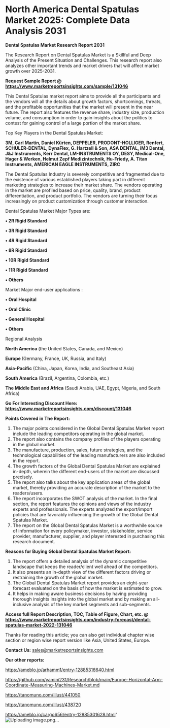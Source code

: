 # North America Dental Spatulas Market 2025: Complete Data Analysis 2031

<strong>Dental Spatulas Market Research Report 2031</strong>

The Research Report on Dental Spatulas Market is a Skillful and Deep Analysis of the Present Situation and Challenges. This research report also analyzes other important trends and market drivers that will affect market growth over 2025-2031.

<strong>Request Sample Report @ <a href=https://www.marketreportsinsights.com/sample/131046>https://www.marketreportsinsights.com/sample/131046</a></strong>

This Dental Spatulas market report aims to provide all the participants and the vendors will all the details about growth factors, shortcomings, threats, and the profitable opportunities that the market will present in the near future. The report also features the revenue share, industry size, production volume, and consumption in order to gain insights about the politics to contest for gaining control of a large portion of the market share.

Top Key Players in the Dental Spatulas Market:

<strong>3M, Carl Martin, Daniel Kürten, DEPPELER, PRODONT-HOLLIGER, Renfert, SCHULER-DENTAL, DynaFlex, G. Hartzell & Son, ASA DENTAL, iM3 Dental, J&J Instruments, Kerr Dental, LM-INSTRUMENTS OY, DESY, Medical-One, Hager & Werken, Helmut Zepf Medizintechnik, Hu-Friedy, A. Titan Instruments, AMERICAN EAGLE INSTRUMENTS, ZIRC</strong>

The Dental Spatulas Industry is severely competitive and fragmented due to the existence of various established players taking part in different marketing strategies to increase their market share. The vendors operating in the market are profiled based on price, quality, brand, product differentiation, and product portfolio. The vendors are turning their focus increasingly on product customization through customer interaction.

Dental Spatulas Market Major Types are:

<strong>• 2R Rigid Standard

• 3R Rigid Standard

• 4R Rigid Standard

• 8R Rigid Standard

• 10R Rigid Standard

• 11R Rigid Standard

• Others</strong>

Market Major end-user applications :

<strong>• Oral Hospital

• Oral Clinic

• General Hospital

• Others</strong>

Regional Analysis

</u><strong><b>North America</b></strong> (the United States, Canada, and Mexico)

<strong><b>Europe </b></strong>(Germany, France, UK, Russia, and Italy)

<strong><b>Asia-Pacific</b></strong> (China, Japan, Korea, India, and Southeast Asia)

<strong><b>South America</b></strong> (Brazil, Argentina, Colombia, etc.)

<strong><b>The Middle East and Africa</b></strong> (Saudi Arabia, UAE, Egypt, Nigeria, and South Africa)

<strong>Go For Interesting Discount Here: <a href=https://www.marketreportsinsights.com/discount/131046>https://www.marketreportsinsights.com/discount/131046</a></strong>

<strong>Points Covered in The Report:</strong>
<ol>
  <li>The major points considered in the Global Dental Spatulas Market report include the leading competitors operating in the global market.</li>
  <li>The report also contains the company profiles of the players operating in the global market.</li>
  <li>The manufacture, production, sales, future strategies, and the technological capabilities of the leading manufacturers are also included in the report.</li>
  <li>The growth factors of the Global Dental Spatulas Market are explained in-depth, wherein the different end-users of the market are discussed precisely.</li>
  <li>The report also talks about the key application areas of the global market, thereby providing an accurate description of the market to the readers/users.</li>
  <li>The report incorporates the SWOT analysis of the market. In the final section, the report features the opinions and views of the industry experts and professionals. The experts analyzed the export/import policies that are favorably influencing the growth of the Global Dental Spatulas Market.</li>
  <li>The report on the Global Dental Spatulas Market is a worthwhile source of information for every policymaker, investor, stakeholder, service provider, manufacturer, supplier, and player interested in purchasing this research document.</li>
</ol>
<strong>Reasons for Buying Global Dental Spatulas Market Report:</strong>

<ol>
  <li>The report offers a detailed analysis of the dynamic competitive landscape that keeps the reader/client well ahead of the competitors.</li>
  <li>It also presents an in-depth view of the different factors driving or restraining the growth of the global market.</li>
  <li>The Global Dental Spatulas Market report provides an eight-year forecast evaluated on the basis of how the market is estimated to grow.</li>
  <li>It helps in making aware business decisions by having providing thorough insights insights into the global market and by making an all-inclusive analysis of the key market segments and sub-segments.</li>
</ol>
<strong>Access full Report Description, TOC, Table of Figure, Chart, etc. @ <a href=https://www.marketreportsinsights.com/industry-forecast/dental-spatulas-market-2022-131046>https://www.marketreportsinsights.com/industry-forecast/dental-spatulas-market-2022-131046</a></strong>


Thanks for reading this article; you can also get individual chapter wise section or region wise report version like Asia, United States, Europe.

<strong>Contact Us:</strong>
sales@marketreportsinsights.com

<strong>Our other reports:</strong>

<a href=https://ameblo.jp/arhamm1/entry-12885316640.html>https://ameblo.jp/arhamm1/entry-12885316640.html</a>

<a href=https://github.com/yamini231/Research/blob/main/Europe-Horizontal-Arm-Coordinate-Measuring-Machines-Market.md>https://github.com/yamini231/Research/blob/main/Europe-Horizontal-Arm-Coordinate-Measuring-Machines-Market.md</a>

<a href=https://tanomuno.com/illust/441050>https://tanomuno.com/illust/441050</a>

<a href=https://tanomuno.com/illust/438720>https://tanomuno.com/illust/438720</a>

<a href=https://ameblo.jp/cargo656/entry-12885301628.html>https://ameblo.jp/cargo656/entry-12885301628.html</a>"
![Uploading image.png…]()
